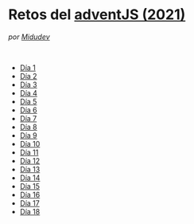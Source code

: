 # Retos del [adventJS (2021)](https://2021.adventjs.dev/)
*por [Midudev](https://github.com/midudev)*

<br>

* [Día 1](/challenges/day1.md)
* [Día 2](/challenges/day2.md)
* [Día 3](/challenges/day3.md)
* [Día 4](/challenges/day4.md)
* [Día 5](/challenges/day5.md)
* [Día 6](/challenges/day6.md)
* [Día 7](/challenges/day7.md)
* [Día 8](/challenges/day8.md)
* [Día 9](/challenges/day9.md)
* [Día 10](/challenges/day10.md)
* [Día 11](/challenges/day11.md)
* [Día 12](/challenges/day12.md)
* [Día 13](/challenges/day13.md)
* [Día 14](/challenges/day14.md)
* [Día 15](/challenges/day15.md)
* [Día 16](/challenges/day16.md)
* [Día 17](/challenges/day17.md)
* [Día 18](/challenges/day18.md)
